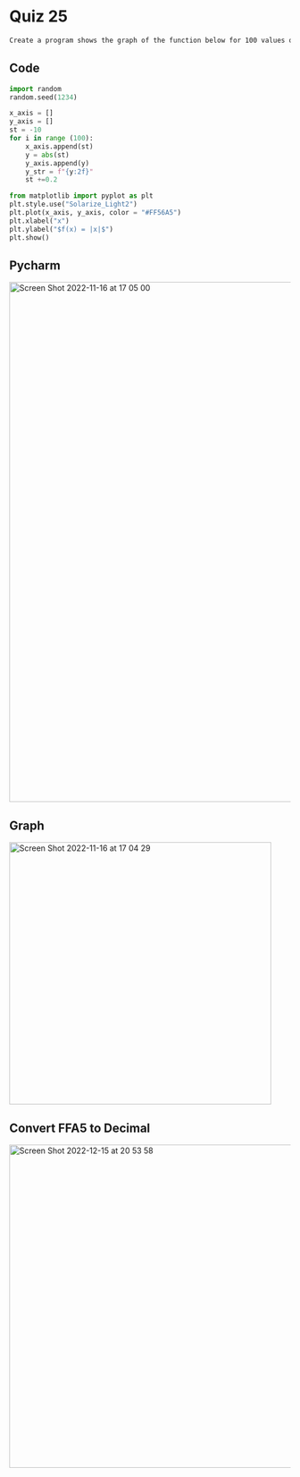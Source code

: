 # Quiz 25
```diff
Create a program shows the graph of the function below for 100 values of x in the interval -10 < x < 10
```

## Code
```.py
import random
random.seed(1234)

x_axis = []
y_axis = []
st = -10
for i in range (100):
    x_axis.append(st)
    y = abs(st)
    y_axis.append(y)
    y_str = f"{y:2f}"
    st +=0.2

from matplotlib import pyplot as plt
plt.style.use("Solarize_Light2")
plt.plot(x_axis, y_axis, color = "#FF56A5")
plt.xlabel("x")
plt.ylabel("$f(x) = |x|$")
plt.show()
```

## Pycharm
<img width="930" alt="Screen Shot 2022-11-16 at 17 05 00" src="https://user-images.githubusercontent.com/111941990/202125798-5ae925b1-ca2d-45c5-9bab-98b18905472f.png">


## Graph
<img width="469" alt="Screen Shot 2022-11-16 at 17 04 29" src="https://user-images.githubusercontent.com/111941990/202125858-b5fe4799-2c11-43bf-8bda-c0951ddda4d7.png">

## Convert FFA5 to Decimal 
<img width="578" alt="Screen Shot 2022-12-15 at 20 53 58" src="https://user-images.githubusercontent.com/111941990/207852859-9325587e-05e1-4af4-86a9-90544e2b0e82.png">

